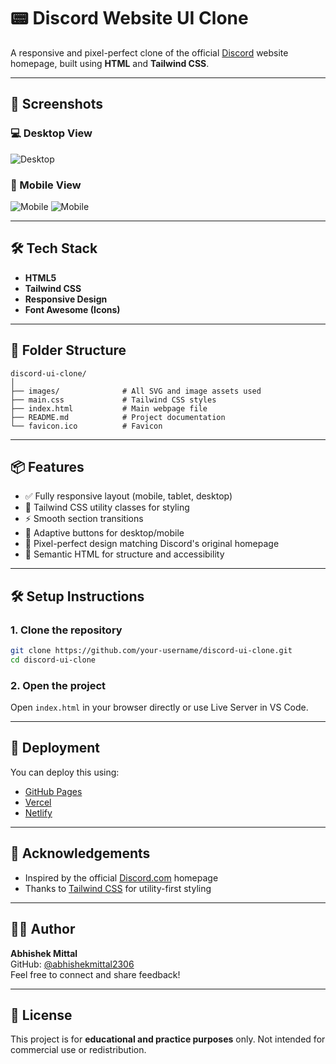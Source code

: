 # 📟 Discord Website UI Clone

A responsive and pixel-perfect clone of the official [Discord](https://discord.com) website homepage, built using **HTML** and **Tailwind CSS**.

---

## 📸 Screenshots

### 💻 Desktop View

![Desktop](./images/SS1.svg)

### 📱 Mobile View

![Mobile](./images/SS4.svg)
![Mobile](./images/SS5.svg)

---

## 🛠 Tech Stack

- **HTML5**
- **Tailwind CSS**
- **Responsive Design**
- **Font Awesome (Icons)**

---

## 🧱 Folder Structure

```
discord-ui-clone/
│
├── images/              # All SVG and image assets used
├── main.css             # Tailwind CSS styles
├── index.html           # Main webpage file
├── README.md            # Project documentation
└── favicon.ico          # Favicon
```

---

## 📦 Features

- ✅ Fully responsive layout (mobile, tablet, desktop)
- 🎨 Tailwind CSS utility classes for styling
- ⚡ Smooth section transitions
- 📱 Adaptive buttons for desktop/mobile
- 🧭 Pixel-perfect design matching Discord's original homepage
- 🔗 Semantic HTML for structure and accessibility

---

## 🛠 Setup Instructions

### 1. Clone the repository

```bash
git clone https://github.com/your-username/discord-ui-clone.git
cd discord-ui-clone
```

### 2. Open the project

Open `index.html` in your browser directly or use Live Server in VS Code.

---

## 📂 Deployment

You can deploy this using:

- [GitHub Pages](https://pages.github.com/)
- [Vercel](https://vercel.com/)
- [Netlify](https://netlify.com/)

---

## 🙌 Acknowledgements

- Inspired by the official [Discord.com](https://discord.com) homepage
- Thanks to [Tailwind CSS](https://tailwindcss.com/) for utility-first styling

---

## 🧑‍💻 Author

**Abhishek Mittal**  
GitHub: [@abhishekmittal2306](https://github.com/abhishekmittal2306)  
Feel free to connect and share feedback!

---

## 📄 License

This project is for **educational and practice purposes** only. Not intended for commercial use or redistribution.
